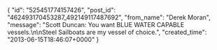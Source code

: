  {
   "id": "525451774157426",
   "post_id": "462493170453287_492149117487692",
   "from_name": "Derek Moran",
   "message": "Scott Duncan: You want BLUE WATER CAPABLE vessels.\n\nSteel Sailboats are my vessel of choice.",
   "created_time": "2013-06-15T18:46:07+0000"
 }
